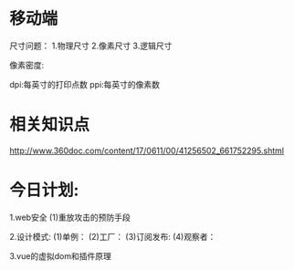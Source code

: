 # 移动端
尺寸问题：
1.物理尺寸
2.像素尺寸
3.逻辑尺寸

像素密度:

dpi:每英寸的打印点数
ppi:每英寸的像素数


# 相关知识点
http://www.360doc.com/content/17/0611/00/41256502_661752295.shtml


# 今日计划:
  1.web安全
    (1)重放攻击的预防手段
    
  2.设计模式:
    (1)单例：
    (2)工厂：
    (3)订阅发布:
    (4)观察者：
    
  3.vue的虚拟dom和插件原理







